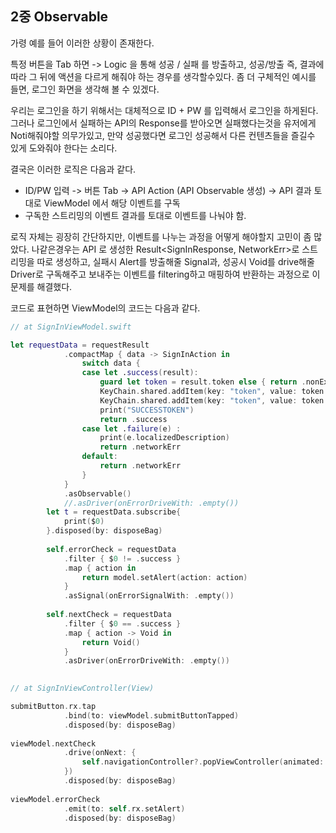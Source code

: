 ## 2중 Observable 

가령 예를 들어 이러한 상황이 존재한다.

특정 버튼을 Tab 하면 -> Logic 을 통해 성공 / 실패 를 방출하고,
성공/방출 즉, 결과에 따라 그 뒤에 액션을 다르게 해줘야 하는 경우를 생각할수있다. 
좀 더 구체적인 예시를 들면, 로그인 화면을 생각해 볼 수 있겠다.

우리는 로그인을 하기 위해서는 대체적으로 ID + PW 를 입력해서 로그인을 하게된다.
그러나 로그인에서 실패하는 API의 Response를 받아오면 실패했다는것을 유저에게 Noti해줘야할 의무가있고,
만약 성공했다면 로그인 성공해서 다른 컨텐츠들을 즐길수 있게 도와줘야 한다는 소리다.

결국은 이러한 로직은 다음과 같다.

- ID/PW 입력 -> 버튼 Tab -> API Action (API Observable 생성) -> API 결과 토대로 ViewModel 에서 해당 이벤트를 구독
- 구독한 스트리밍의 이벤트 결과를 토대로 이벤트를 나눠야 함.

로직 자체는 굉장히 간단하지만, 이벤트를 나누는 과정을 어떻게 해야할지 고민이 좀 많았다.
나같은경우는 API 로 생성한 Result<SignInResponse, NetworkErr>로 스트리밍을 따로 생성하고,
실패시 Alert를 방출해줄 Signal과, 성공시 Void를 drive해줄 Driver로 구독해주고 보내주는 이벤트를 filtering하고 매핑하여 반환하는 과정으로 이 문제를 해결했다.

코드로 표현하면 ViewModel의 코드는 다음과 같다.
```swift
// at SignInViewModel.swift

let requestData = requestResult
            .compactMap { data -> SignInAction in
                switch data {
                case let .success(result):
                    guard let token = result.token else { return .nonExist }
                    KeyChain.shared.addItem(key: "token", value: token.token)
                    KeyChain.shared.addItem(key: "token", value: token.refreshToken)
                    print("SUCCESSTOKEN")
                    return .success
                case let .failure(e) :
                    print(e.localizedDescription)
                    return .networkErr
                default:
                    return .networkErr
                }
            }
            .asObservable()
            //.asDriver(onErrorDriveWith: .empty())
        let t = requestData.subscribe{
            print($0)
        }.disposed(by: disposeBag)
        
        self.errorCheck = requestData
            .filter { $0 != .success }
            .map { action in
                return model.setAlert(action: action)
            }
            .asSignal(onErrorSignalWith: .empty())
        
        self.nextCheck = requestData
            .filter { $0 == .success }
            .map { action -> Void in
                return Void()
            }
            .asDriver(onErrorDriveWith: .empty())
        
```

```swift
// at SignInViewController(View)

submitButton.rx.tap
            .bind(to: viewModel.submitButtonTapped)
            .disposed(by: disposeBag)
        
viewModel.nextCheck
            .drive(onNext: {
                self.navigationController?.popViewController(animated: true)
            })
            .disposed(by: disposeBag)
        
viewModel.errorCheck
            .emit(to: self.rx.setAlert)
            .disposed(by: disposeBag)
```
